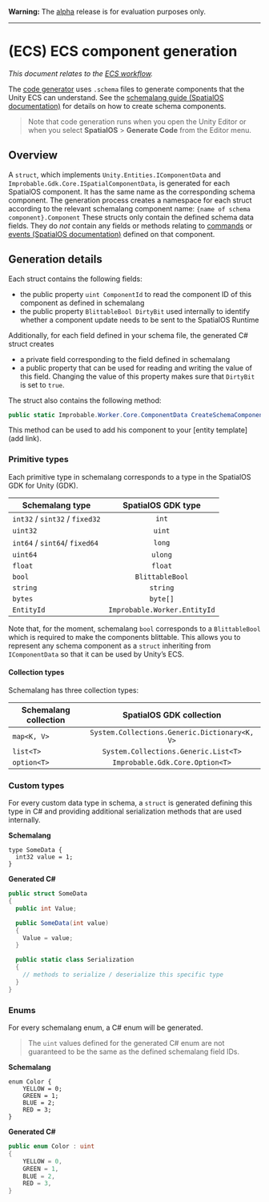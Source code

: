 **Warning:** The [alpha](https://docs.improbable.io/reference/latest/shared/release-policy#maturity-stages) release is for evaluation purposes only.

-----
[//]: # (Doc of docs reference 31)
[//]: # (TODO - Tech writer review)
[//]: # (TODO - use discussions about content in here https://docs.google.com/document/d/1IGblyE-pvA4ZyJIjN8PcD1Ct6pE4FNhtlXRdp_Sy97o/edit)
#  (ECS) ECS component generation
 _This document relates to the [ECS workflow](../intro-workflows-spos-entities.md)._

The [code generator](../code-generator.md) uses `.schema` files to generate components that the Unity ECS can understand. See the [schemalang guide (SpatialOS documentation)](https://docs.improbable.io/reference/latest/shared/schema/introduction#schema-introduction) for details on how to create schema components.

> Note that code generation runs when you open the Unity Editor or when you select **SpatialOS** > **Generate Code** from the Editor menu.

## Overview

A `struct`, which implements `Unity.Entities.IComponentData` and `Improbable.Gdk.Core.ISpatialComponentData`, is generated for each SpatialOS component. It has the same name as the corresponding schema component.
The generation process creates a namespace for each struct according to the relevant schemalang component name: `{name of schema component}.Component`
These structs only contain the defined schema data fields. They do *not* contain any fields or methods relating to [commands](./sending-receiving-component-commands.md) or [events (SpatialOS documentation)](./events.md) defined on that component.

## Generation details
Each struct contains the following fields:
  * the public property `uint ComponentId` to read the component ID of this component as defined in schemalang
  * the public property `BlittableBool DirtyBit` used internally to identify whether a component update needs to be sent to the SpatialOS Runtime

Additionally, for each field defined in your schema file, the generated C# struct creates
  * a private field corresponding to the field defined in schemalang
  * a public property that can be used for reading and writing the value of this field. Changing the value of this property makes sure that `DirtyBit` is set to `true`.

The struct also contains the following method:
```csharp
public static Improbable.Worker.Core.ComponentData CreateSchemaComponentData({arguments: the fields defined in schemalang})
```

This method can be used to add his component to your [entity template](add link).

### Primitive types
Each primitive type in schemalang corresponds to a type in the SpatialOS GDK for Unity (GDK).

| Schemalang type                | SpatialOS GDK type      |
| ------------------------------ | :---------------------: |
| `int32` / `sint32` / `fixed32` | `int`                   |
| `uint32`                       | `uint`                  |
| `int64` / `sint64`/ `fixed64`  | `long`                  |
| `uint64`                       | `ulong`                 |
| `float`                        | `float`                 |
| `bool`                         | `BlittableBool`         |
| `string`                       | `string`                |
| `bytes`                        | `byte[]`                |
| `EntityId`                     | `Improbable.Worker.EntityId` |

Note that, for the moment, schemalang `bool` corresponds to a `BlittableBool` which is required to make the components blittable. This allows you to represent any schema component as a `struct` inheriting from `IComponentData` so that it can be used by Unity’s ECS.

#### Collection types
Schemalang has three collection types:

| Schemalang collection | SpatialOS GDK collection                          |
| --------------------- | :-----------------------------------------------: |
| `map<K, V>`           | `System.Collections.Generic.Dictionary<K, V>`     |
| `list<T>`             | `System.Collections.Generic.List<T>`              |
| `option<T>`           | `Improbable.Gdk.Core.Option<T>`                              |


### Custom types
For every custom data type in schema, a `struct` is generated defining this type in C# and providing additional serialization methods that are used internally.

**Schemalang**
```
type SomeData {
  int32 value = 1;
}
```

**Generated C#**
```	csharp
public struct SomeData
{
  public int Value;

  public SomeData(int value)
  {
    Value = value;
  }

  public static class Serialization
  {
    // methods to serialize / deserialize this specific type
  }
}
```

### Enums
For every schemalang enum, a C# enum will be generated.
> The `uint` values defined for the generated C# enum are not guaranteed to be the same as the defined schemalang field IDs.

**Schemalang**
```
enum Color {
    YELLOW = 0;
    GREEN = 1;
    BLUE = 2;
    RED = 3;
}

```
**Generated C#**
```csharp
public enum Color : uint
{
    YELLOW = 0,
    GREEN = 1,
    BLUE = 2,
    RED = 3,
}
```
